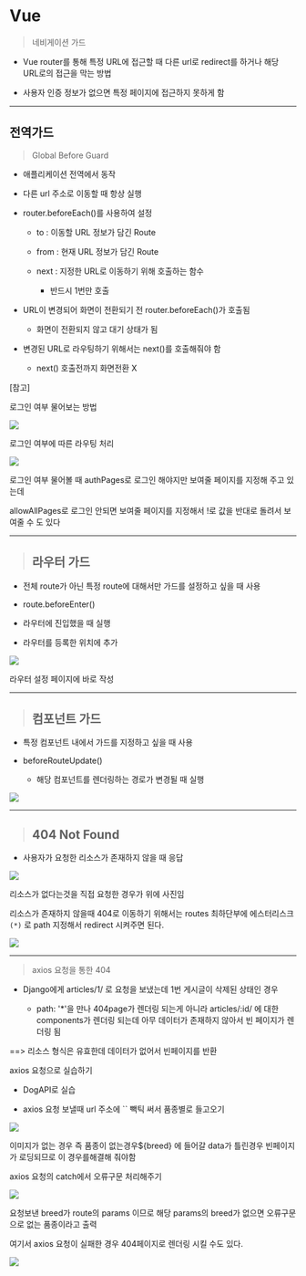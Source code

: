 # Vue

> 네비게이션 가드

- Vue router를 통해 특정 URL에 접근할 때 다른 url로 redirect를 하거나 해당 URL로의 접근을 막는 방법

- 사용자 인증 정보가 없으면 특정 페이지에 접근하지 못하게 함

---

## 전역가드

> Global Before Guard

- 애플리케이션 전역에서 동작

- 다른 url 주소로 이동할 때 항상 실행

- router.beforeEach()를 사용하여 설정
  
  - to : 이동할 URL 정보가 담긴 Route
  
  - from : 현재 URL 정보가 담긴 Route
  
  - next : 지정한 URL로 이동하기 위해 호출하는 함수
    
    - 반드시 1번만 호출

- URL이 변경되어 화면이 전환되기 전 router.beforeEach()가 호출됨
  
  - 화면이 전환되지 않고 대기 상태가 됨

- 변경된 URL로 라우팅하기 위해서는 next()를 호출해줘야 함
  
  - next() 호출전까지 화면전환 X

[참고]

로그인 여부 물어보는 방법

![](10_Vue_LifeCycle_hook_assets/2023-05-10-09-56-46-image.png)

로그인 여부에 따른 라우팅 처리

![](10_Vue_LifeCycle_hook_assets/2023-05-10-09-57-31-image.png)

로그인 여부 물어볼 때 authPages로 로그인 해야지만 보여줄 페이지를 지정해 주고 있는데

allowAllPages로 로그인 안되면 보여줄 페이지를 지정해서 !로 값을 반대로 돌려서 보여줄 수 도 있다

---

> ## 라우터 가드

- 전체 route가 아닌 특정 route에 대해서만 가드를 설정하고 싶을 때 사용

- route.beforeEnter()

- 라우터에 진입했을 때 실행

- 라우터를 등록한 위치에 추가

![](10_Vue_LifeCycle_hook_assets/2023-05-10-09-59-28-image.png)

라우터 설정 페이지에 바로 작성

---

> ## 컴포넌트 가드

- 특정 컴포넌트 내에서 가드를 지정하고 싶을 때 사용

- beforeRouteUpdate()
  
  - 해당 컴포넌트를 렌더링하는 경로가 변경될 때 실행

![](10_Vue_LifeCycle_hook_assets/2023-05-10-10-02-11-image.png)

---

> ## 404 Not Found

- 사용자가 요청한 리소스가 존재하지 않을 때 응답

![](10_Vue_LifeCycle_hook_assets/2023-05-10-10-48-54-image.png)

리소스가 없다는것을 직접 요청한 경우가 위에 사진임

리소스가 존재하지 않을때 404로 이동하기 위해서는 routes 최하단부에 에스터리스크`(*)` 로 path 지정해서 redirect 시켜주면 된다.

![](10_Vue_LifeCycle_hook_assets/2023-05-10-10-50-16-image.png)

---

> axios 요청을 통한 404

- Django에게 articles/1/ 로 요청을 보냈는데 1번 게시글이 삭제된 상태인 경우
  
  - path: '*'을 만나 404page가 렌더링 되는게 아니라 articles/:id/ 에 대한 components가 렌더링 되는데 아무 데이터가 존재하지 않아서 빈 페이지가 렌더링 됨

==> 리소스 형식은 유효한데 데이터가 없어서 빈페이지를 반환

axios 요청으로 실습하기

- DogAPI로 실습

- axios 요청 보낼때 url 주소에 `` 빽틱 써서 품종별로 들고오기

![](10_Vue_LifeCycle_hook_assets/2023-05-10-10-57-08-image.png)

이미지가 없는 경우 즉 품종이 없는경우${breed} 에 들어갈 data가 틀린경우 빈페이지가 로딩되므로 이 경우를해결해 줘야함

axios 요청의 catch에서 오류구문 처리해주기

![](10_Vue_LifeCycle_hook_assets/2023-05-10-10-58-15-image.png)

요청보낸 breed가 route의 params 이므로 해당 params의 breed가 없으면 오류구문으로 없는 품종이라고 출력

여기서 axios 요청이 실패한 경우 404페이지로 렌더링 시킬 수도 있다.

![](10_Vue_LifeCycle_hook_assets/2023-05-10-10-59-09-image.png)


